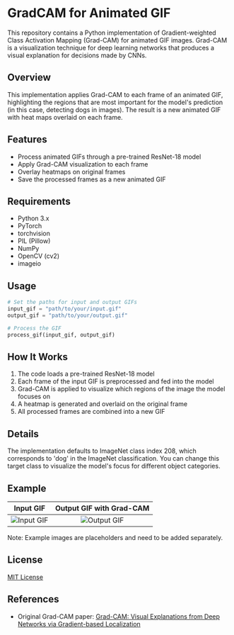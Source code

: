 # GradCAM for Animated GIF

This repository contains a Python implementation of Gradient-weighted Class Activation Mapping (Grad-CAM) for animated GIF images. Grad-CAM is a visualization technique for deep learning networks that produces a visual explanation for decisions made by CNNs.

## Overview

This implementation applies Grad-CAM to each frame of an animated GIF, highlighting the regions that are most important for the model's prediction (in this case, detecting dogs in images). The result is a new animated GIF with heat maps overlaid on each frame.

## Features

- Process animated GIFs through a pre-trained ResNet-18 model
- Apply Grad-CAM visualization to each frame
- Overlay heatmaps on original frames
- Save the processed frames as a new animated GIF

## Requirements

- Python 3.x
- PyTorch
- torchvision
- PIL (Pillow)
- NumPy
- OpenCV (cv2)
- imageio

## Usage

```python
# Set the paths for input and output GIFs
input_gif = "path/to/your/input.gif"
output_gif = "path/to/your/output.gif"

# Process the GIF
process_gif(input_gif, output_gif)
```

## How It Works

1. The code loads a pre-trained ResNet-18 model
2. Each frame of the input GIF is preprocessed and fed into the model
3. Grad-CAM is applied to visualize which regions of the image the model focuses on
4. A heatmap is generated and overlaid on the original frame
5. All processed frames are combined into a new GIF

## Details

The implementation defaults to ImageNet class index 208, which corresponds to 'dog' in the ImageNet classification. You can change this target class to visualize the model's focus for different object categories.

## Example

Input GIF | Output GIF with Grad-CAM
:--------:|:----------------------:
![Input GIF](example_input.gif) | ![Output GIF](example_output.gif)

Note: Example images are placeholders and need to be added separately.

## License

[MIT License](LICENSE)

## References

- Original Grad-CAM paper: [Grad-CAM: Visual Explanations from Deep Networks via Gradient-based Localization](https://arxiv.org/abs/1610.02391)
